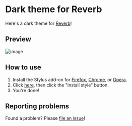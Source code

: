 # Dark theme for Reverb

Here's a dark theme for [Reverb](https://reverb.com)!

## Preview

![image](https://user-images.githubusercontent.com/820984/121150186-287c8c80-c7f8-11eb-9694-d3b2fc8af134.png)

## How to use

1. Install the Stylus add-on for [Firefox](https://addons.mozilla.org/en-US/firefox/addon/styl-us/), [Chrome](https://chrome.google.com/webstore/detail/stylus/clngdbkpkpeebahjckkjfobafhncgmne), or [Opera](https://addons.opera.com/en-gb/extensions/details/stylus/).
1. Click [here](https://github.com/synthead/reverb-dark/raw/master/reverb-dark.user.css), then click the "Install style" button.
1. You're done!

## Reporting problems

Found a problem?  Please [file an issue](https://github.com/synthead/reverb-dark/issues/new)!
